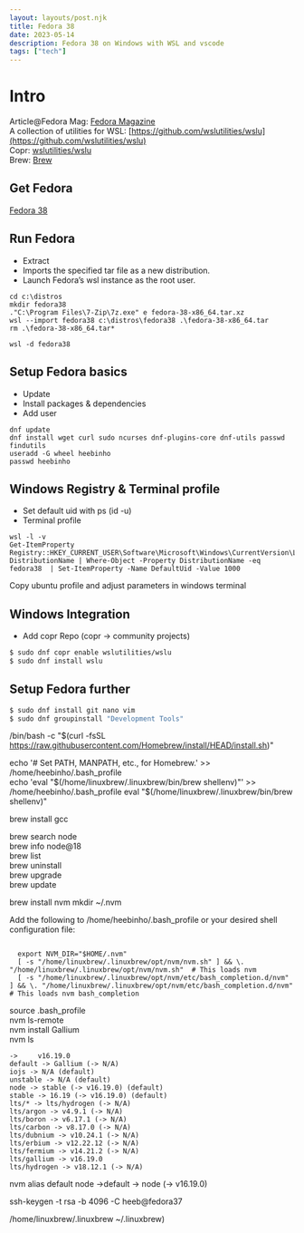 ```yaml
---
layout: layouts/post.njk
title: Fedora 38
date: 2023-05-14
description: Fedora 38 on Windows with WSL and vscode
tags: ["tech"]
---  
```

# Intro   
Article@Fedora Mag: [Fedora Magazine](https://fedoramagazine.org/wsl-fedora-33/)  
A collection of utilities for WSL: [https://github.com/wslutilities/wslu](https://github.com/wslutilities/wslu)  
Copr: [wslutilities/wslu](https://copr.fedorainfracloud.org/coprs/wslutilities/wslu/)  
Brew: [Brew](https://fedoramagazine.org/using-homebrew-package-manager-on-fedora-linux/)


## Get Fedora

[Fedora 38](https://github.com/fedora-cloud/docker-brew-fedora/tree/38/x86_64)

## Run Fedora
* Extract
* Imports the specified tar file as a new distribution.
* Launch Fedora’s wsl instance as the root user.


```
cd c:\distros
mkdir fedora38
."C:\Program Files\7-Zip\7z.exe" e fedora-38-x86_64.tar.xz
wsl --import fedora38 c:\distros\fedora38 .\fedora-38-x86_64.tar
rm .\fedora-38-x86_64.tar*

wsl -d fedora38
```

## Setup Fedora basics

* Update
* Install packages & dependencies
* Add user

```
dnf update
dnf install wget curl sudo ncurses dnf-plugins-core dnf-utils passwd findutils
useradd -G wheel heebinho
passwd heebinho
```

## Windows Registry & Terminal profile

* Set default uid with ps (id -u)
* Terminal profile

```
wsl -l -v
Get-ItemProperty Registry::HKEY_CURRENT_USER\Software\Microsoft\Windows\CurrentVersion\Lxss\*\ DistributionName | Where-Object -Property DistributionName -eq fedora38  | Set-ItemProperty -Name DefaultUid -Value 1000
```
Copy ubuntu profile and adjust parameters in windows terminal

## Windows Integration

* Add copr Repo (copr -> community projects)

```bash
$ sudo dnf copr enable wslutilities/wslu
$ sudo dnf install wslu
```


## Setup Fedora further

```bash
$ sudo dnf install git nano vim 
$ sudo dnf groupinstall "Development Tools"  

```


/bin/bash -c "$(curl -fsSL https://raw.githubusercontent.com/Homebrew/install/HEAD/install.sh)"  

echo '# Set PATH, MANPATH, etc., for Homebrew.' >> /home/heebinho/.bash_profile  
echo 'eval "$(/home/linuxbrew/.linuxbrew/bin/brew shellenv)"' >> /home/heebinho/.bash_profile  
eval "$(/home/linuxbrew/.linuxbrew/bin/brew shellenv)"  

brew install gcc  

brew search node  
brew info node@18  
brew list  
brew uninstall <formula>  
brew upgrade <formula>  
brew update  


brew install nvm 
mkdir ~/.nvm  

Add the following to /home/heebinho/.bash_profile or your desired shell configuration file:  
```

  export NVM_DIR="$HOME/.nvm"
  [ -s "/home/linuxbrew/.linuxbrew/opt/nvm/nvm.sh" ] && \. "/home/linuxbrew/.linuxbrew/opt/nvm/nvm.sh"  # This loads nvm
  [ -s "/home/linuxbrew/.linuxbrew/opt/nvm/etc/bash_completion.d/nvm" ] && \. "/home/linuxbrew/.linuxbrew/opt/nvm/etc/bash_completion.d/nvm"  # This loads nvm bash_completion
```

source .bash_profile  
nvm ls-remote  
nvm install Gallium  
nvm ls  
```
->     v16.19.0
default -> Gallium (-> N/A)
iojs -> N/A (default)
unstable -> N/A (default)
node -> stable (-> v16.19.0) (default)
stable -> 16.19 (-> v16.19.0) (default)
lts/* -> lts/hydrogen (-> N/A)
lts/argon -> v4.9.1 (-> N/A)
lts/boron -> v6.17.1 (-> N/A)
lts/carbon -> v8.17.0 (-> N/A)
lts/dubnium -> v10.24.1 (-> N/A)
lts/erbium -> v12.22.12 (-> N/A)
lts/fermium -> v14.21.2 (-> N/A)
lts/gallium -> v16.19.0
lts/hydrogen -> v18.12.1 (-> N/A)
```


nvm alias default node
->default -> node (-> v16.19.0)


ssh-keygen -t rsa -b 4096 -C heeb@fedora37


/home/linuxbrew/.linuxbrew 
~/.linuxbrew)

